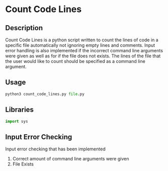 # Count Code Lines



## Description

Count Code Lines is a python script written to count the lines of code in a specific file automatically not ignoring empty lines and comments.
Input error handling is also implemented if the incorrect command line arguments were given as well as for if the file does not exists.
The lines of the file that the user would like to count should be specified as a command line argument.
## Usage

```python
python3 count_code_lines.py file.py
```
## Libraries
```python
import sys
```
## Input Error Checking
Input error checking that has been implemented
1. Correct amount of command line arguments were given
2. File Exists

